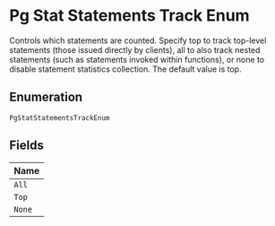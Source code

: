 
# Pg Stat Statements Track Enum

Controls which statements are counted. Specify top to track top-level statements (those issued directly by clients), all to also track nested statements (such as statements invoked within functions), or none to disable statement statistics collection. The default value is top.

## Enumeration

`PgStatStatementsTrackEnum`

## Fields

| Name |
|  --- |
| `All` |
| `Top` |
| `None` |

